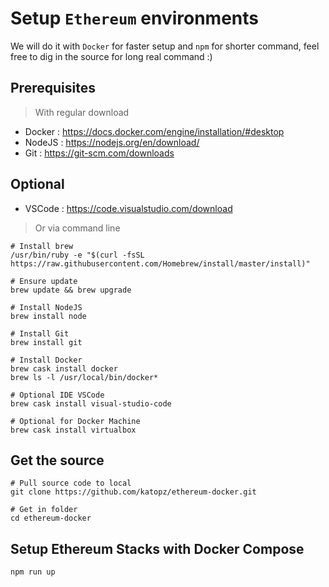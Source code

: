 # Setup `Ethereum` environments
We will do it with `Docker` for faster setup and `npm` for shorter command, feel free to dig in the source for long real command :)

## Prerequisites
> With regular download
- Docker : https://docs.docker.com/engine/installation/#desktop
- NodeJS : https://nodejs.org/en/download/
- Git : https://git-scm.com/downloads

## Optional
- VSCode : https://code.visualstudio.com/download

> Or via command line
```shell
# Install brew
/usr/bin/ruby -e "$(curl -fsSL https://raw.githubusercontent.com/Homebrew/install/master/install)"

# Ensure update
brew update && brew upgrade

# Install NodeJS
brew install node

# Install Git
brew install git

# Install Docker
brew cask install docker
brew ls -l /usr/local/bin/docker*

# Optional IDE VSCode
brew cask install visual-studio-code

# Optional for Docker Machine
brew cask install virtualbox
```

## Get the source
```shell
# Pull source code to local
git clone https://github.com/katopz/ethereum-docker.git

# Get in folder
cd ethereum-docker
```

## Setup Ethereum Stacks with Docker Compose
```shell
npm run up
```
